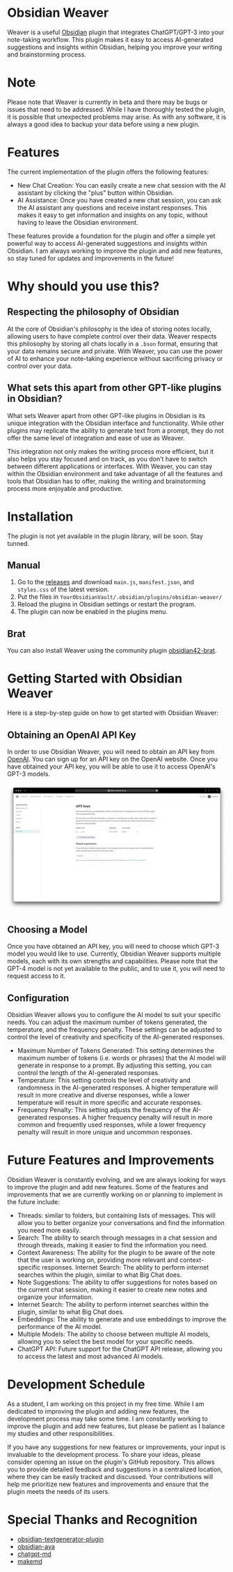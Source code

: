 # Obsidian Weaver

Weaver is a useful [Obsidian](https://obsidian.md) plugin that integrates ChatGPT/GPT-3 into your note-taking workflow. This plugin makes it easy to access AI-generated suggestions and insights within Obsidian, helping you improve your writing and brainstorming process.

# Note

Please note that Weaver is currently in beta and there may be bugs or issues that need to be addressed. While I have thoroughly tested the plugin, it is possible that unexpected problems may arise. As with any software, it is always a good idea to backup your data before using a new plugin.

# Features

The current implementation of the plugin offers the following features:

- New Chat Creation: You can easily create a new chat session with the AI assistant by clicking the "plus" button within Obsidian.
- AI Assistance: Once you have created a new chat session, you can ask the AI assistant any questions and receive instant responses. This makes it easy to get information and insights on any topic, without having to leave the Obsidian environment.

These features provide a foundation for the plugin and offer a simple yet powerful way to access AI-generated suggestions and insights within Obsidian. I am always working to improve the plugin and add new features, so stay tuned for updates and improvements in the future!

# Why should you use this?
## Respecting the philosophy of Obsidian

At the core of Obsidian's philosophy is the idea of storing notes locally, allowing users to have complete control over their data. Weaver respects this philosophy by storing all chats locally in a `.bson` format, ensuring that your data remains secure and private. With Weaver, you can use the power of AI to enhance your note-taking experience without sacrificing privacy or control over your data.

## What sets this apart from other GPT-like plugins in Obsidian?

What sets Weaver apart from other GPT-like plugins in Obsidian is its unique integration with the Obsidian interface and functionality. While other plugins may replicate the ability to generate text from a prompt, they do not offer the same level of integration and ease of use as Weaver.

This integration not only makes the writing process more efficient, but it also helps you stay focused and on track, as you don't have to switch between different applications or interfaces. With Weaver, you can stay within the Obsidian environment and take advantage of all the features and tools that Obsidian has to offer, making the writing and brainstorming process more enjoyable and productive.

# Installation

The plugin is not yet available in the plugin library, will be soon. Stay tunned.

## Manual

1.  Go to the [releases](https://github.com/vasilecampeanu/obsidian-weaver/releases) and download `main.js`, `manifest.json`, and `styles.css` of the latest version.
2.  Put the files in `YourObsidianVault/.obsidian/plugins/obsidian-weaver/`
3.  Reload the plugins in Obsidian settings or restart the program.
4.  The plugin can now be enabled in the plugins menu.

## Brat

You can also install Weaver using the community plugin [obsidian42-brat](https://github.com/TfTHacker/obsidian42-brat).

# Getting Started with Obsidian Weaver

Here is a step-by-step guide on how to get started with Obsidian Weaver:

## Obtaining an OpenAI API Key

In order to use Obsidian Weaver, you will need to obtain an API key from [OpenAI](https://platform.openai.com). You can sign up for an API key on the OpenAI website. Once you have obtained your API key, you will be able to use it to access OpenAI's GPT-3 models.

![Alt text](docs/openai-api-key.png)

## Choosing a Model

Once you have obtained an API key, you will need to choose which GPT-3 model you would like to use. Currently, Obsidian Weaver supports multiple models, each with its own strengths and capabilities. Please note that the GPT-4 model is not yet available to the public, and to use it, you will need to request access to it.

## Configuration

Obsidian Weaver allows you to configure the AI model to suit your specific needs. You can adjust the maximum number of tokens generated, the temperature, and the frequency penalty. These settings can be adjusted to control the level of creativity and specificity of the AI-generated responses.

- Maximum Number of Tokens Generated: This setting determines the maximum number of tokens (i.e. words or phrases) that the AI model will generate in response to a prompt. By adjusting this setting, you can control the length of the AI-generated responses.
- Temperature: This setting controls the level of creativity and randomness in the AI-generated responses. A higher temperature will result in more creative and diverse responses, while a lower temperature will result in more specific and accurate responses.
- Frequency Penalty: This setting adjusts the frequency of the AI-generated responses. A higher frequency penalty will result in more common and frequently used responses, while a lower frequency penalty will result in more unique and uncommon responses.

# Future Features and Improvements

Obsidian Weaver is constantly evolving, and we are always looking for ways to improve the plugin and add new features. Some of the features and improvements that we are currently working on or planning to implement in the future include:

- Threads: similar to folders, but containing lists of messages. This will allow you to better organize your conversations and find the information you need more easily.
- Search: The ability to search through messages in a chat session and through threads, making it easier to find the information you need.
- Context Awareness: The ability for the plugin to be aware of the note that the user is working on, providing more relevant and context-specific responses.
Internet Search: The ability to perform internet searches within the plugin, similar to what Big Chat does.
- Note Suggestions: The ability to offer suggestions for notes based on the current chat session, making it easier to create new notes and organize your information.
- Internet Search: The ability to perform internet searches within the plugin, similar to what Big Chat does.
- Embeddings: The ability to generate and use embeddings to improve the performance of the AI model.
- Multiple Models: The ability to choose between multiple AI models, allowing you to select the best model for your specific needs.
- ChatGPT API: Future support for the ChatGPT API release, allowing you to access the latest and most advanced AI models.

# Development Schedule

As a student, I am working on this project in my free time. While I am dedicated to improving the plugin and adding new features, the development process may take some time. I am constantly working to improve the plugin and add new features, but please be patient as I balance my studies and other responsibilities.

If you have any suggestions for new features or improvements, your input is invaluable to the development process. To share your ideas, please consider opening an issue on the plugin's GitHub repository. This allows you to provide detailed feedback and suggestions in a centralized location, where they can be easily tracked and discussed. Your contributions will help me prioritize new features and improvements and ensure that the plugin meets the needs of its users.

# Special Thanks and Recognition

- [obsidian-textgenerator-plugin](https://github.com/nhaouari/obsidian-textgenerator-plugin)
- [obsidian-ava](https://github.com/louis030195/obsidian-ava)
- [chatgpt-md](https://github.com/bramses/chatgpt-md)
- [makemd](https://github.com/Make-md/makemd)
